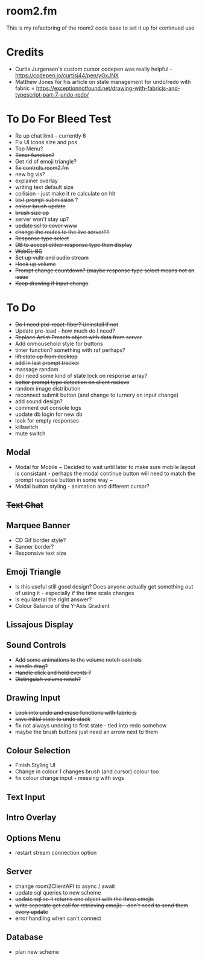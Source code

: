 # room2.fm

This is my refactoring of the room2 code base to set it up for continued use

# Credits
 - Curtis Jurgensen's custom cursor codepen was really helpful - https://codepen.io/curtisj44/pen/yGxJNX
 - Matthew Jones for his article on state management for undo/redo with fabric = https://exceptionnotfound.net/drawing-with-fabricjs-and-typescript-part-7-undo-redo/

# To Do For Bleed Test
- Re up chat limit - currently 6
- Fix UI icons size and pos
- Top Menu?
- ~~Timer function?~~
- Get rid of emoji triangle?
- ~~fix controls.room2.fm~~
- new bg vis?
- explainer overlay
- writing text default size
- collision - just make it re calculate on hit
- ~~text prompt submission~~ ?
- ~~colour brush update~~
- ~~brush size up~~
- server won't stay up?
- ~~update ssl to cover www~~
- ~~change the routes to the live server!!!!~~
- ~~Response type select~~
- ~~DB to accept either response type then display~~
- ~~WebGL BG~~
- ~~Set up vultr and audio stream~~
- ~~Hook up volume~~
- ~~Prompt change countdown? (maybe response type select means not an issue~~
- ~~Keep drawing if input change~~


# To Do
- ~~Do I need pixi-react-fiber? Uninstall if not~~
- Update pre-load - how much do I need?
- ~~Replace Artist Presets object with data from server~~
- Add onmousehold style for buttons
- timer function? something with raf perhaps?
- ~~lift state up from desktop~~
- ~~add in last prompt tracker~~
- massage random
- do i need some kind of state lock on response array?
- ~~better prompt type detection on client recieve~~
- random image distribution
- reconnect submit button (and change to turnery on input change)
- add sound design?
- comment out console logs
- update db login for new db
- look for empty responses
- killswitch
- mute switch

## Modal
- Modal for Mobile ~ Decided to wait until later to make sure mobile layout is consistant - perhaps the modal continue button will need to match the prompt response button in some way ~
- Modal button styling - animation and different cursor?

## ~~Text Chat~~

## Marquee Banner
- CD Gif border style?
- Banner border?
- Responsive text size

## Emoji Triangle
- Is this useful still good design? Does anyone actually get something out of using it - especially if the time scale changes
- Is equilateral the right answer?
- Colour Balance of the Y-Axis Gradient

## Lissajous Display

## Sound Controls
- ~~Add some animations to the volume notch controls~~
- ~~handle drag?~~
- ~~Handle click and hold events ?~~
- ~~Distinguish volume notch?~~

## Drawing Input
- ~~Look into undo and erase functions with fabric js~~
- ~~save initial state to undo stack~~
- fix not always undoing to first state - tied into redo somehow
- maybe the brush buttons just need an arrow next to them


## Colour Selection
- Finish Styling UI
- Change in colour 1 changes brush (and cursor) colour too
- fix colour change input - messing with svgs

## Text Input

## Intro Overlay

## Options Menu
- restart stream connection option

## Server
- change room2ClientAPI to async / await
- update sql queries to new scheme
- ~~update sql so it returns one object with the three emojis~~
- ~~write seperate get call for retrieving emojis - don't need to send them every update~~
- error handling when can't connect

## Database
- plan new scheme
